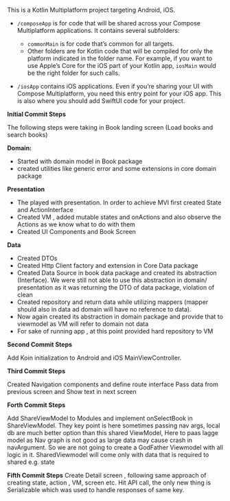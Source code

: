 This is a Kotlin Multiplatform project targeting Android, iOS.

* `/composeApp` is for code that will be shared across your Compose Multiplatform applications.
  It contains several subfolders:
  - `commonMain` is for code that’s common for all targets.
  - Other folders are for Kotlin code that will be compiled for only the platform indicated in the folder name.
    For example, if you want to use Apple’s Core for the iOS part of your Kotlin app,
    `iosMain` would be the right folder for such calls.

* `/iosApp` contains iOS applications. Even if you’re sharing your UI with Compose Multiplatform, 
  you need this entry point for your iOS app. This is also where you should add SwiftUI code for your project.

**********Initial Commit Steps**********

The following steps were taking in Book landing screen (Load books and search books)

**Domain:**

- Started with domain model in Book package
- created utilities like generic error and some extensions in core domain package
  
**Presentation**
- The played with presentation. In order to achieve MVI first created State and ActionInterface
- Created VM , added mutable states and onActions and also observe the Actions as we know what to do with them
- Created UI Components and Book Screen
  
**Data**
- Created DTOs
- Created Http Client factory and extension in Core Data package
- Created Data Source in book data package and created its abstraction (Interface). We were still not able to use this abstraction in domain/ presentation as it was returning the DTO of data package, violation of clean
- Created repository and return data while utilizing mappers (mapper should also in data ad domain will have no reference to data).
- Now again created its abstraction in domain package and provide that to viewmodel as VM will refer to domain not data
- For sake of running app , at this point provided hard repository to VM

**********Second Commit Steps**********

Add Koin initialization to Android and iOS MainViewController.

**********Third Commit Steps**********

Created Navigation components and define route interface
Pass data from previous screen and Show text in next screen

**********Forth Commit Steps**********

Add ShareViewModel to Modules and implement onSelectBook in ShareViewModel.
They key point is here sometimes passing nav args, local db are much better option than this shared 
ViewModel, Here to paas lagge model as Nav graph is not good as large data may cause crash in navArgument. So we are not going to create a GodFather Viewmodel with all logic in it.
SharedViewmodel will come only with data that is required to shared e.g. state

**********Fifth Commit Steps**********
Create Detail screen , following same approach of creating state, action , VM, screen etc. 
Hit API call, the only new thing is Serializable which was used to handle responses of same key.
